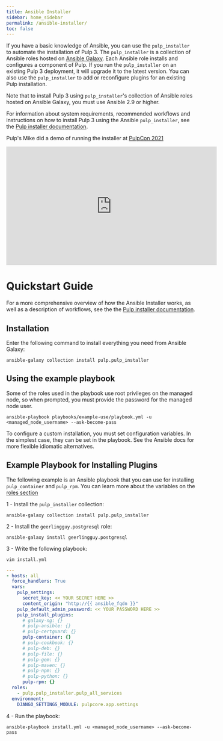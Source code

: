 ```yaml
---
title: Ansible Installer
sidebar: home_sidebar
permalink: /ansible-installer/
toc: false
---
```


If you have a basic knowledge of Ansible, you can use the `pulp_installer` to automate the installation of Pulp 3. The `pulp_installer` is a collection of Ansible roles hosted on [Ansible Galaxy](https://galaxy.ansible.com/pulp/pulp_installer). Each Ansible role installs and configures a component of Pulp. If you run the `pulp_installer` on an existing Pulp 3 deployment, it will upgrade it to the latest version. You can also use the `pulp_installer` to add or reconfigure plugins for an existing Pulp installation.

Note that to install Pulp 3 using `pulp_installer`'s collection of Ansible roles hosted on Ansible Galaxy, you must use Ansible 2.9 or higher.

For information about system requirements, recommended workflows and instructions on how to install Pulp 3 using the Ansible `pulp_installer`, see the [Pulp installer documentation](https://docs.pulpproject.org/pulp_installer/).

Pulp's Mike did a demo of running the installer at [PulpCon 2021](https://youtube.com/playlist?list=PLwm8_O6oKSS3GEl1NHgtY4G-Tq2byivpa)

<iframe width="560" height="315" src="https://www.youtube.com/embed/IjZrOQH7Uqk" title="YouTube video player" frameborder="0" allow="accelerometer; autoplay; clipboard-write; encrypted-media; gyroscope; picture-in-picture" allowfullscreen></iframe>

# Quickstart Guide

For a more comprehensive overview of how the Ansible Installer works, as well as a description of workflows, see the the [Pulp installer documentation](https://docs.pulpproject.org/pulp_installer/).


Installation
------------

Enter the following command to install everything you need from Ansible Galaxy:

```
ansible-galaxy collection install pulp.pulp_installer
```

Using the example playbook
--------------------------

Some of the roles used in the playbook use root privileges on the managed node, so when prompted,
you must provide the password for the managed node user.

```
ansible-playbook playbooks/example-use/playbook.yml -u <managed_node_username> --ask-become-pass
```

<script id="asciicast-335159" src="https://asciinema.org/a/335159.js" async data-autoplay="true" data-speed="2"></script>

To configure a custom installation, you must set configuration variables. In the simplest case,
they can be set in the playbook. See the Ansible docs for more flexible idiomatic alternatives.


Example Playbook for Installing Plugins
-----------------
The following example is an Ansible playbook that you can use for installing `pulp_container` and `pulp_rpm`.
You can learn more about the variables on the [roles section](https://docs.pulpproject.org/pulp_installer/roles/pulp_common/#role-variables)

1 -  Install the `pulp_installer` collection:
```
ansible-galaxy collection install pulp.pulp_installer
```

2 -  Install the `geerlingguy.postgresql` role:
```
ansible-galaxy install geerlingguy.postgresql
```

3 - Write the following playbook:
```
vim install.yml
```


```yaml
---
- hosts: all
  force_handlers: True
  vars:
    pulp_settings:
      secret_key: << YOUR SECRET HERE >>
      content_origin: "http://{{ ansible_fqdn }}"
    pulp_default_admin_password: << YOUR PASSWORD HERE >>
    pulp_install_plugins:
      # galaxy-ng: {}
      # pulp-ansible: {}
      # pulp-certguard: {}
      pulp-container: {}
      # pulp-cookbook: {}
      # pulp-deb: {}
      # pulp-file: {}
      # pulp-gem: {}
      # pulp-maven: {}
      # pulp-npm: {}
      # pulp-python: {}
      pulp-rpm: {}
  roles:
    - pulp.pulp_installer.pulp_all_services
  environment:
    DJANGO_SETTINGS_MODULE: pulpcore.app.settings
```
4 - Run the playbook:
```
ansible-playbook install.yml -u <managed_node_username> --ask-become-pass
```
<script id="asciicast-335829" src="https://asciinema.org/a/335829.js" async data-autoplay="true" data-speed="2"></script>
